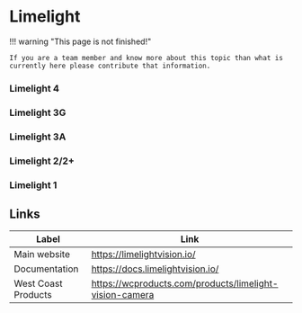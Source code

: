 # Limelight

!!! warning "This page is not finished!"

    If you are a team member and know more about this topic than what is currently here please contribute that information.

### Limelight 4
### Limelight 3G
### Limelight 3A
### Limelight 2/2+
### Limelight 1

## Links

| Label | Link |
| ---- | ---- |
| Main website | <https://limelightvision.io/> |
| Documentation | <https://docs.limelightvision.io/> |
| West Coast Products | <https://wcproducts.com/products/limelight-vision-camera> |

